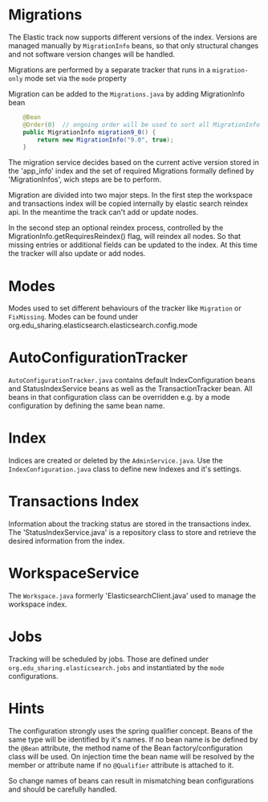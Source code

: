 # Migrations

The Elastic track now supports different versions of the index. 
Versions are managed manually by `MigrationInfo` beans, so that only structural changes and not software version 
changes will be handled. 

Migrations are performed by a separate tracker that runs in a `migration-only` mode set via the `mode` property

Migration can be added to the `Migrations.java` by adding MigrationInfo bean
```java 
    @Bean
    @Order(0)  // ongoing order will be used to sort all MigrationInfo the latest should be the last
    public MigrationInfo migration9_0() {
        return new MigrationInfo("9.0", true);
    }
```
The migration service decides based on the current active version stored in the 'app_info' index 
and the set of required Migrations formally defined by 'MigrationInfos', wich steps are be to perform.

Migration are divided into two major steps. 
In the first step the workspace and transactions index will be copied internally by elastic search reindex api.
In the meantime the track can't add or update nodes. 

In the second step an optional reindex process, controlled by the MigrationInfo.getRequiresReindex() flag,
will reindex all nodes. So that missing entries or additional fields can be updated to the index. 
At this time the tracker will also update or add nodes. 


# Modes
Modes used to set different behaviours of the tracker like `Migration` or `FixMissing`. 
Modes can be found under org.edu_sharing.elasticsearch.elasticsearch.config.mode

# AutoConfigurationTracker
`AutoConfigurationTracker.java` contains default IndexConfiguration beans and StatusIndexService beans as well as the TransactionTracker bean.
All beans in that configuration class can be overridden e.g. by a mode configuration by defining the same bean name.  

# Index
Indices are created or deleted by the `AdminService.java`. Use the `IndexConfiguration.java` class to define new Indexes and it's settings.

# Transactions Index
Information about the tracking status are stored in the transactions index. The 'StatusIndexService.java' is a 
repository class to store and retrieve the desired information from the index.

# WorkspaceService
The `Workspace.java` formerly 'ElasticsearchClient.java' used to manage the workspace index. 

# Jobs
Tracking will be scheduled by jobs. Those are defined under `org.edu_sharing.elasticsearch.jobs` and instantiated by the `mode` configurations.

# Hints
The configuration strongly uses the spring qualifier concept. Beans of the same type will be identified by it's names.
If no bean name is be defined by the `@Bean` attribute, the method name of the Bean factory/configuration class will be used.
On injection time the bean name will be resolved by the member or attribute name if no `@Qualifier` attribute is attached to it.  

So change names of beans can result in mismatching bean configurations and should be carefully handled.    